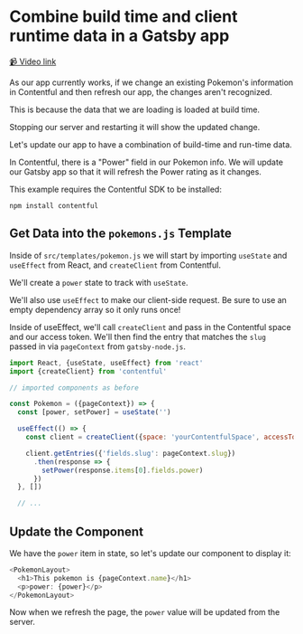 # Combine build time and client runtime data in a Gatsby app

[📹 Video link](https://www.egghead.io/lessons/egghead-combine-build-time-and-client-runtime-data-in-a-gatsby-app)

As our app currently works, if we change an existing Pokemon's information in Contentful and then refresh our app, the changes aren't recognized.

This is because the data that we are loading is loaded at build time.

Stopping our server and restarting it will show the updated change.

Let's update our app to have a combination of build-time and run-time data.

In Contentful, there is a "Power" field in our Pokemon info. We will update our Gatsby app so that it will refresh the Power rating as it changes.

This example requires the Contentful SDK to be installed:

```
npm install contentful
```

## Get Data into the `pokemons.js` Template

Inside of `src/templates/pokemon.js` we will start by importing `useState` and `useEffect` from React, and `createClient` from Contentful.

We'll create a `power` state to track with `useState`.

We'll also use `useEffect` to make our client-side request. Be sure to use an empty dependency array so it only runs once!

Inside of useEffect, we'll call `createClient` and pass in the Contentful space and our access token. We'll then find the entry that matches the `slug` passed in via `pageContext` from `gatsby-node.js`.

```js
import React, {useState, useEffect} from 'react'
import {createClient} from 'contentful'

// imported components as before

const Pokemon = ({pageContext}) => {
  const [power, setPower] = useState('')

  useEffect(() => {
    const client = createClient({space: 'yourContentfulSpace', accessToken: process.env.TOKEN_HERE})

    client.getEntries({'fields.slug': pageContext.slug})
      .then(response => {
        setPower(response.items[0].fields.power)
      })
  }, [])

  // ...
```

## Update the Component

We have the `power` item in state, so let's update our component to display it:

```js
<PokemonLayout>
  <h1>This pokemon is {pageContext.name}</h1>
  <p>power: {power}</p>
</PokemonLayout>
```

Now when we refresh the page, the `power` value will be updated from the server.

